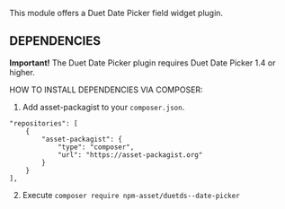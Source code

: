 This module offers a Duet Date Picker field widget plugin.

DEPENDENCIES
------------

**Important!** The Duet Date Picker plugin requires Duet Date Picker 1.4 or higher.

HOW TO INSTALL DEPENDENCIES VIA COMPOSER:

1. Add asset-packagist to your `composer.json`.

```
"repositories": [
    {
        "asset-packagist": {
            "type": "composer",
            "url": "https://asset-packagist.org"
        }
    }
],
```

2. Execute `composer require npm-asset/duetds--date-picker`
